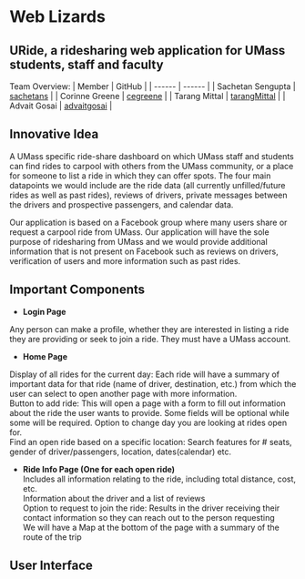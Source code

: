 # Web Lizards
## URide, a ridesharing web application for UMass students, staff and faculty

Team Overview:
| Member | GitHub |
| ------ | ------ |
| Sachetan Sengupta | [sachetans](https://github.com/sachetans) |
| Corinne Greene | [cegreene](https://github.com/cegreene) |
| Tarang Mittal | [tarangMittal](https://github.com/tarangMittal) |
| Advait Gosai | [advaitgosai](https://github.com/advaitgosai) |


## Innovative Idea

A UMass specific ride-share dashboard on which UMass staff and students can find rides to carpool with others from the UMass community, or a place for someone to list a ride in which they can offer spots. The four main datapoints we would include are the ride data (all currently unfilled/future rides as well as past rides), reviews of drivers, private messages between the drivers and prospective passengers, and calendar data. 

Our application is based on a Facebook group where many users share or request a carpool ride from UMass. Our application will have the sole purpose of ridesharing from UMass and we would provide additional information that is not present on Facebook such as reviews on drivers, verification of users and more information such as past rides.

## Important Components
* **Login Page**  

Any person can make a profile, whether they are interested in listing a ride they are providing or seek to join a ride.
They must have a UMass account.

* **Home Page**  

Display of all rides for the current day: Each ride will have a summary of important data for that ride (name of driver, destination, etc.) from which the user can select to open another page with more information.   
Button to add ride: This will open a page with a form to fill out information about the ride the user wants to provide. Some fields will be optional while some will be required.
Option to change day you are looking at rides open for.  
Find an open ride based on a specific location: Search features for # seats, gender of driver/passengers, location, dates(calendar) etc.

* **Ride Info Page (One for each open ride)**  
Includes all information relating to the ride, including total distance, cost, etc.  
Information about the driver and a list of reviews  
Option to request to join the ride: Results in the driver receiving their contact information so they can reach out to the person requesting  
We will have a Map at the bottom of the page with a summary of the route of the trip  


## User Interface



